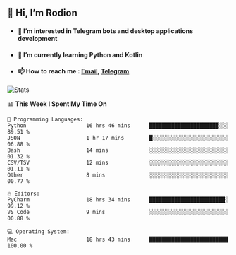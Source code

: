 ## 👋 Hi, I’m Rodion
- #### 👀 I’m interested in Telegram bots and desktop applications development
- #### 🌱 I’m currently learning Python and Kotlin
- #### 📫 How to reach me : [Email](mailto:me@lavn.ml), [Telegram](https://t.me/fast_geek)

![Stats](https://github-readme-stats.vercel.app/api?username=rodion-gudz&show_icons=true&theme=github_dark&hide_border=true&hide=issues&count_private=true&layout=compact)


<!--START_SECTION:waka-->
📊 **This Week I Spent My Time On** 

```text
💬 Programming Languages: 
Python                   16 hrs 46 mins      ██████████████████████░░░   89.51 % 
JSON                     1 hr 17 mins        █░░░░░░░░░░░░░░░░░░░░░░░░   06.88 % 
Bash                     14 mins             ░░░░░░░░░░░░░░░░░░░░░░░░░   01.32 % 
CSV/TSV                  12 mins             ░░░░░░░░░░░░░░░░░░░░░░░░░   01.11 % 
Other                    8 mins              ░░░░░░░░░░░░░░░░░░░░░░░░░   00.77 % 

🔥 Editors: 
PyCharm                  18 hrs 34 mins      ████████████████████████░   99.12 % 
VS Code                  9 mins              ░░░░░░░░░░░░░░░░░░░░░░░░░   00.88 % 

💻 Operating System: 
Mac                      18 hrs 43 mins      █████████████████████████   100.00 % 

```


<!--END_SECTION:waka-->
